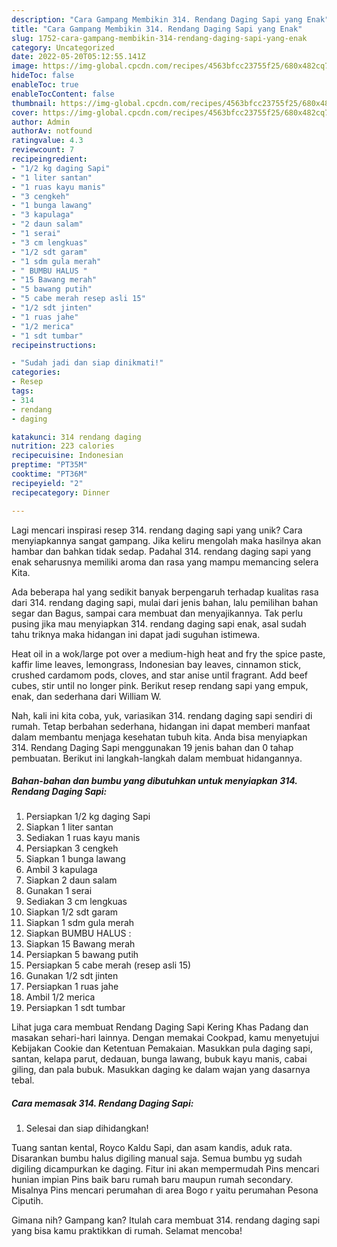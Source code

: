```yaml
---
description: "Cara Gampang Membikin 314. Rendang Daging Sapi yang Enak"
title: "Cara Gampang Membikin 314. Rendang Daging Sapi yang Enak"
slug: 1752-cara-gampang-membikin-314-rendang-daging-sapi-yang-enak
category: Uncategorized
date: 2022-05-20T05:12:55.141Z
image: https://img-global.cpcdn.com/recipes/4563bfcc23755f25/680x482cq70/314-rendang-daging-sapi-foto-resep-utama.jpg
hideToc: false
enableToc: true
enableTocContent: false
thumbnail: https://img-global.cpcdn.com/recipes/4563bfcc23755f25/680x482cq70/314-rendang-daging-sapi-foto-resep-utama.jpg
cover: https://img-global.cpcdn.com/recipes/4563bfcc23755f25/680x482cq70/314-rendang-daging-sapi-foto-resep-utama.jpg
author: Admin
authorAv: notfound
ratingvalue: 4.3
reviewcount: 7
recipeingredient:
- "1/2 kg daging Sapi"
- "1 liter santan"
- "1 ruas kayu manis"
- "3 cengkeh"
- "1 bunga lawang"
- "3 kapulaga"
- "2 daun salam"
- "1 serai"
- "3 cm lengkuas"
- "1/2 sdt garam"
- "1 sdm gula merah"
- " BUMBU HALUS "
- "15 Bawang merah"
- "5 bawang putih"
- "5 cabe merah resep asli 15"
- "1/2 sdt jinten"
- "1 ruas jahe"
- "1/2 merica"
- "1 sdt tumbar"
recipeinstructions:

- "Sudah jadi dan siap dinikmati!"
categories:
- Resep
tags:
- 314
- rendang
- daging

katakunci: 314 rendang daging 
nutrition: 223 calories
recipecuisine: Indonesian
preptime: "PT35M"
cooktime: "PT36M"
recipeyield: "2"
recipecategory: Dinner

---
```





Lagi mencari inspirasi resep 314. rendang daging sapi yang unik? Cara menyiapkannya sangat gampang. Jika keliru mengolah maka hasilnya akan hambar dan bahkan tidak sedap. Padahal 314. rendang daging sapi yang enak seharusnya memiliki aroma dan rasa yang mampu memancing selera Kita.





Ada beberapa hal yang sedikit banyak berpengaruh terhadap kualitas rasa dari 314. rendang daging sapi, mulai dari jenis bahan, lalu pemilihan bahan segar dan Bagus, sampai cara membuat dan menyajikannya. Tak perlu pusing jika mau menyiapkan 314. rendang daging sapi enak,      asal sudah tahu triknya maka hidangan ini dapat jadi suguhan istimewa.














Heat oil in a wok/large pot over a medium-high heat and fry the spice paste, kaffir lime leaves, lemongrass, Indonesian bay leaves, cinnamon stick, crushed cardamom pods, cloves, and star anise until fragrant. Add beef cubes, stir until no longer pink. Berikut resep rendang sapi yang empuk, enak, dan sederhana dari William W.






Nah, kali ini kita coba, yuk, variasikan 314. rendang daging sapi sendiri di rumah. Tetap berbahan sederhana, hidangan ini dapat memberi manfaat dalam membantu menjaga kesehatan tubuh kita. Anda bisa menyiapkan 314. Rendang Daging Sapi menggunakan 19 jenis bahan dan 0 tahap pembuatan. Berikut ini langkah-langkah dalam membuat hidangannya.

<!--inarticleads1-->

##### Bahan-bahan dan bumbu yang dibutuhkan untuk menyiapkan 314. Rendang Daging Sapi:

1. Persiapkan 1/2 kg daging Sapi
1. Siapkan 1 liter santan
1. Sediakan 1 ruas kayu manis
1. Persiapkan 3 cengkeh
1. Siapkan 1 bunga lawang
1. Ambil 3 kapulaga
1. Siapkan 2 daun salam
1. Gunakan 1 serai
1. Sediakan 3 cm lengkuas
1. Siapkan 1/2 sdt garam
1. Siapkan 1 sdm gula merah
1. Siapkan  BUMBU HALUS :
1. Siapkan 15 Bawang merah
1. Persiapkan 5 bawang putih
1. Persiapkan 5 cabe merah (resep asli 15)
1. Gunakan 1/2 sdt jinten
1. Persiapkan 1 ruas jahe
1. Ambil 1/2 merica
1. Persiapkan 1 sdt tumbar


Lihat juga cara membuat Rendang Daging Sapi Kering Khas Padang dan masakan sehari-hari lainnya. Dengan memakai Cookpad, kamu menyetujui Kebijakan Cookie dan Ketentuan Pemakaian. Masukkan pula daging sapi, santan, kelapa parut, dedauan, bunga lawang, bubuk kayu manis, cabai giling, dan pala bubuk. Masukkan daging ke dalam wajan yang dasarnya tebal. 

<!--inarticleads2-->

##### Cara memasak 314. Rendang Daging Sapi:


1. Selesai dan siap dihidangkan!

Tuang santan kental, Royco Kaldu Sapi, dan asam kandis, aduk rata. Disarankan bumbu halus digiling manual saja. Semua bumbu yg sudah digiling dicampurkan ke daging. Fitur ini akan mempermudah Pins mencari hunian impian Pins baik baru rumah baru maupun rumah secondary. Misalnya Pins mencari perumahan di area Bogo r yaitu perumahan Pesona Ciputih. 

Gimana nih? Gampang kan? Itulah cara membuat 314. rendang daging sapi yang bisa kamu praktikkan di rumah. Selamat mencoba!
